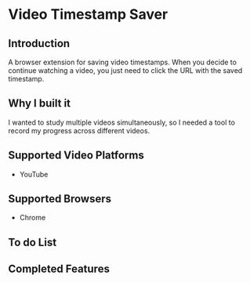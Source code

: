 # Video Timestamp Saver

## Introduction

A browser extension for saving video timestamps. When you decide to continue watching a video, you just need to click the URL with the saved timestamp.

## Why I built it

I wanted to study multiple videos simultaneously, so I needed a tool to record my progress across different videos.

## Supported Video Platforms

- YouTube

## Supported Browsers

- Chrome

## To do List



## Completed Features